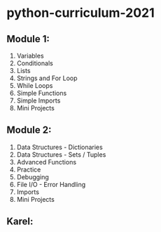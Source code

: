# python-curriculum-2021

## Module 1:
1. Variables
2. Conditionals
3. Lists
4. Strings and For Loop
5. While Loops
6. Simple Functions
7. Simple Imports
8. Mini Projects

## Module 2:
1. Data Structures - Dictionaries
2. Data Structures - Sets / Tuples
3. Advanced Functions
4. Practice
5. Debugging
6. File I/O - Error Handling
7. Imports
8. Mini Projects

## Karel:

